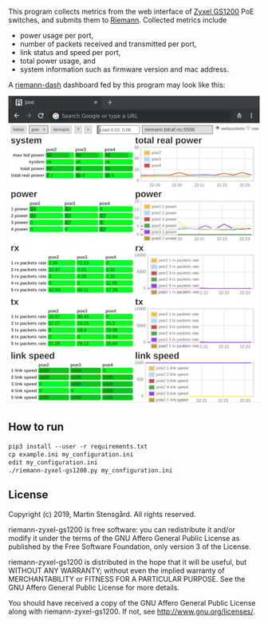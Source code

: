 This program collects metrics from the web interface of [Zyxel GS1200][1] PoE switches, and submits them to [Riemann][2].
Collected metrics include
- power usage per port,
- number of packets received and transmitted per port,
- link status and speed per port,
- total power usage, and
- system information such as firmware version and mac address.

A [riemann-dash][3] dashboard fed by this program may look like this:

![Screenshot of riemann-dash](dash.png)

## How to run

```
pip3 install --user -r requirements.txt
cp example.ini my_configuration.ini
edit my_configuration.ini
./riemann-zyxel-gs1200.py my_configuration.ini
```

## License

Copyright (c) 2019, Martin Stensgård.
All rights reserved.

riemann-zyxel-gs1200 is free software: you can redistribute it and/or modify
it under the terms of the GNU Affero General Public License as published by
the Free Software Foundation, only version 3 of the License.

riemann-zyxel-gs1200 is distributed in the hope that it will be useful,
but WITHOUT ANY WARRANTY; without even the implied warranty of
MERCHANTABILITY or FITNESS FOR A PARTICULAR PURPOSE. See the
GNU Affero General Public License for more details.

You should have received a copy of the GNU Affero General Public License
along with riemann-zyxel-gs1200. If not, see <http://www.gnu.org/licenses/>.

[1]: https://www.zyxel.com/products_services/5-Port-8-Port-Web-Managed-PoE-Gigabit-Switch-GS1200-5HP-v2-GS1200-8HP-v2/
[2]: http://riemann.io/
[3]: https://github.com/riemann/riemann-dash
[dash.png]: https://cdn.jsdelivr.net/gh/mastensg/riemann-zyxel-gs1200/dash.png
